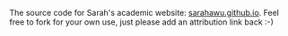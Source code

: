 The source code for Sarah's academic website: [sarahawu.github.io](https://sarahawu.github.io/). Feel free to fork for your own use, just please add an attribution link back :-)
